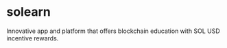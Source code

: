 # solearn
Innovative app and platform that offers blockchain education with SOL USD incentive rewards.
